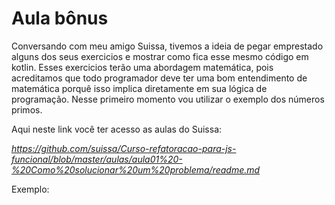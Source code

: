 # Aula bônus

Conversando com meu amigo Suissa, tivemos a ideia de pegar emprestado alguns dos seus exercicios
e mostrar como fica esse mesmo código em kotlin. Esses exercicios terão uma abordagem matemática, pois acreditamos que
todo programador deve ter uma bom entendimento de matemática porquê isso implica diretamente em sua lógica de programação.
Nesse primeiro momento vou utilizar o exemplo dos números primos.

Aqui neste link você ter acesso as aulas do Suissa:

*https://github.com/suissa/Curso-refatoracao-para-js-funcional/blob/master/aulas/aula01%20-%20Como%20solucionar%20um%20problema/readme.md*

Exemplo: 

